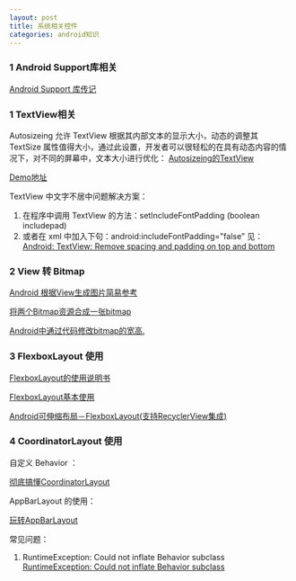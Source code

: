 ```yaml
---
layout: post
title: 系统相关控件
categories: android知识
---
```


### 1 Android Support库相关 ###


[Android Support 库传记](http://blog.chengyunfeng.com/?p=1047)  


### 1 TextView相关 ###

Autosizeing 允许 TextView 根据其内部文本的显示大小，动态的调整其 TextSize 属性值得大小，通过此设置，开发者可以很轻松的在具有动态内容的情况下，对不同的屏幕中，文本大小进行优化：
[Autosizeing的TextView](https://www.cnblogs.com/plokmju/p/8268005.html)  

[Demo地址](https://github.com/ADeveloperH/AndroidTest/tree/support_test)  
   

TextView 中文字不居中问题解决方案：
  
1. 在程序中调用 TextView 的方法：setIncludeFontPadding (boolean includepad)
2. 或者在 xml 中加入下句：android:includeFontPadding="false"
见：[Android: TextView: Remove spacing and padding on top and bottom](http://stackoverflow.com/questions/4768738/android-textview-remove-spacing-and-padding-on-top-and-bottom)


### 2 View 转 Bitmap ###

[Android 根据View生成图片简易参考](https://www.jianshu.com/p/44cc5f3f8de0)

[将两个Bitmap资源合成一张bitmap](https://blog.csdn.net/sweiqin/article/details/18082635)  

[Android中通过代码修改bitmap的宽高.](https://blog.csdn.net/GXL_1899/article/details/77449908)  


### 3 FlexboxLayout 使用 ###


[FlexboxLayout的使用说明书](https://zhuanlan.zhihu.com/p/29169416)  

[FlexboxLayout基本使用](https://juejin.im/entry/59980994f265da249600b3e7)  

[Android可伸缩布局－FlexboxLayout(支持RecyclerView集成)](https://juejin.im/post/58d1035161ff4b00603ca9c4)  

### 4 CoordinatorLayout 使用 ###

自定义 Behavior ：

[彻底搞懂CoordinatorLayout](https://www.jianshu.com/p/b81f5e0d3241)  


AppBarLayout 的使用：

[玩转AppBarLayout](https://www.jianshu.com/p/9e87e5912199)  


常见问题：
1. RuntimeException: Could not inflate Behavior subclass
[RuntimeException: Could not inflate Behavior subclass](https://stackoverflow.com/questions/45100963/runtimeexception-could-not-inflate-behavior-subclass)  